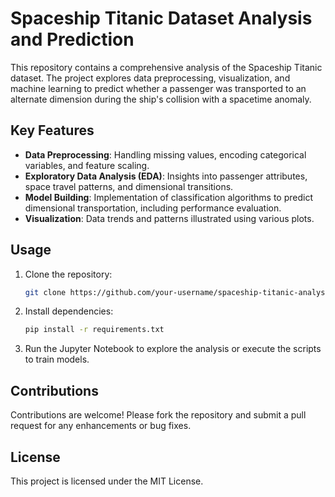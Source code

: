 # Spaceship Titanic Dataset Analysis and Prediction

This repository contains a comprehensive analysis of the Spaceship Titanic dataset. The project explores data preprocessing, visualization, and machine learning to predict whether a passenger was transported to an alternate dimension during the ship's collision with a spacetime anomaly.

## Key Features

- **Data Preprocessing**: Handling missing values, encoding categorical variables, and feature scaling.
- **Exploratory Data Analysis (EDA)**: Insights into passenger attributes, space travel patterns, and dimensional transitions.
- **Model Building**: Implementation of classification algorithms to predict dimensional transportation, including performance evaluation.
- **Visualization**: Data trends and patterns illustrated using various plots.

## Usage

1. Clone the repository:
   ```bash
   git clone https://github.com/your-username/spaceship-titanic-analysis.git
   ```

2. Install dependencies:
   ```bash
   pip install -r requirements.txt
   ```

3. Run the Jupyter Notebook to explore the analysis or execute the scripts to train models.

## Contributions

Contributions are welcome! Please fork the repository and submit a pull request for any enhancements or bug fixes.

## License

This project is licensed under the MIT License.
